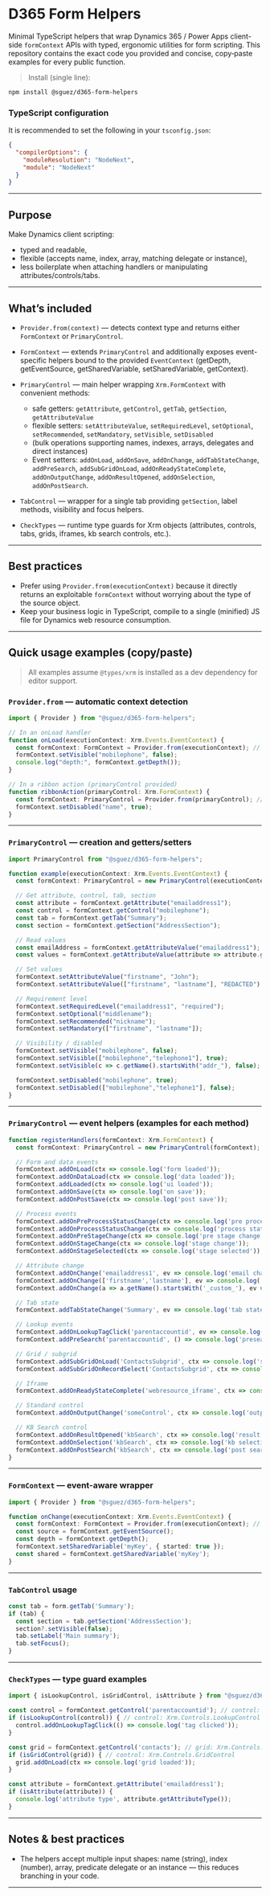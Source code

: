 # D365 Form Helpers

Minimal TypeScript helpers that wrap Dynamics 365 / Power Apps client-side `formContext` APIs with typed, ergonomic utilities for form scripting. This repository contains the exact code you provided and concise, copy‑paste examples for every public function.

> Install (single line):

```bash
npm install @sguez/d365-form-helpers
```

### TypeScript configuration

It is recommended to set the following in your `tsconfig.json`:

```json
{
  "compilerOptions": {
    "moduleResolution": "NodeNext",
    "module": "NodeNext"
  }
}
```

---

## Purpose

Make Dynamics client scripting:

* typed and readable,
* flexible (accepts name, index, array, matching delegate or instance),
* less boilerplate when attaching handlers or manipulating attributes/controls/tabs.

---

## What’s included

* `Provider.from(context)` — detects context type and returns either `FormContext` or `PrimaryControl`.
* `FormContext` — extends `PrimaryControl` and additionally exposes event-specific helpers bound to the provided `EventContext` (getDepth, getEventSource, getSharedVariable, setSharedVariable, getContext).
* `PrimaryControl` — main helper wrapping `Xrm.FormContext` with convenient methods:

  * safe getters: `getAttribute`, `getControl`, `getTab`, `getSection`, `getAttributeValue`
  * flexible setters: `setAttributeValue`, `setRequiredLevel`, `setOptional`, `setRecommended`, `setMandatory`, `setVisible`, `setDisabled`
  * (bulk operations supporting names, indexes, arrays, delegates and direct instances)
  * Event setters: `addOnLoad`, `addOnSave`, `addOnChange`, `addTabStateChange`, `addPreSearch`, `addSubGridOnLoad`, `addOnReadyStateComplete`, `addOnOutputChange`, `addOnResultOpened`, `addOnSelection`, `addOnPostSearch`.
* `TabControl` — wrapper for a single tab providing `getSection`, label methods, visibility and focus helpers.
* `CheckTypes` — runtime type guards for Xrm objects (attributes, controls, tabs, grids, iframes, kb search controls, etc.).

---

## Best practices

* Prefer using `Provider.from(executionContext)` because it directly returns an exploitable `formContext` without worrying about the type of the source object.
* Keep your business logic in TypeScript, compile to a single (minified) JS file for Dynamics web resource consumption.

---

## Quick usage examples (copy/paste)

> All examples assume `@types/xrm` is installed as a dev dependency for editor support.

### `Provider.from` — automatic context detection

```ts
import { Provider } from "@sguez/d365-form-helpers";

// In an onLoad handler
function onLoad(executionContext: Xrm.Events.EventContext) {
  const formContext: FormContext = Provider.from(executionContext); // returns FormContext
  formContext.setVisible("mobilephone", false);
  console.log("depth:", formContext.getDepth());
}

// In a ribbon action (primaryControl provided)
function ribbonAction(primaryControl: Xrm.FormContext) {
  const formContext: PrimaryControl = Provider.from(primaryControl); // returns PrimaryControl
  formContext.setDisabled("name", true);
}
```

---

### `PrimaryControl` — creation and getters/setters

```ts
import PrimaryControl from "@sguez/d365-form-helpers";

function example(executionContext: Xrm.Events.EventContext) {
  const formContext: PrimaryControl = new PrimaryControl(executionContext.getFormContext()); // or use Provider.from(executionContext)

  // Get attribute, control, tab, section
  const attribute = formContext.getAttribute("emailaddress1");
  const control = formContext.getControl("mobilephone");
  const tab = formContext.getTab("Summary");
  const section = formContext.getSection("AddressSection");

  // Read values
  const emailAddress = formContext.getAttributeValue("emailaddress1");
  const values = formContext.getAttributeValue(attribute => attribute.getName().startsWith("_custom_"));

  // Set values
  formContext.setAttributeValue("firstname", "John");
  formContext.setAttributeValue(["firstname", "lastname"], "REDACTED");

  // Requirement level
  formContext.setRequiredLevel("emailaddress1", "required");
  formContext.setOptional("middlename");
  formContext.setRecommended("nickname");
  formContext.setMandatory(["firstname", "lastname"]);

  // Visibility / disabled
  formContext.setVisible("mobilephone", false);
  formContext.setVisible(["mobilephone","telephone1"], true);
  formContext.setVisible(c => c.getName().startsWith("addr_"), false);

  formContext.setDisabled("mobilephone", true);
  formContext.setDisabled(["mobilephone","telephone1"], false);
}
```

---

### `PrimaryControl` — event helpers (examples for each method)

```ts
function registerHandlers(formContext: Xrm.FormContext) {
  const formContext: PrimaryControl = new PrimaryControl(formContext); // or use Provider.from(formContext)

  // Form and data events
  formContext.addOnLoad(ctx => console.log('form loaded'));
  formContext.addOnDataLoad(ctx => console.log('data loaded'));
  formContext.addLoaded(ctx => console.log('ui loaded'));
  formContext.addOnSave(ctx => console.log('on save'));
  formContext.addOnPostSave(ctx => console.log('post save'));

  // Process events
  formContext.addOnPreProcessStatusChange(ctx => console.log('pre process status'));
  formContext.addOnProcessStatusChange(ctx => console.log('process status'));
  formContext.addOnPreStageChange(ctx => console.log('pre stage change'));
  formContext.addOnStageChange(ctx => console.log('stage change'));
  formContext.addOnStageSelected(ctx => console.log('stage selected'));

  // Attribute change
  formContext.addOnChange('emailaddress1', ev => console.log('email changed'));
  formContext.addOnChange(['firstname','lastname'], ev => console.log('name changed'));
  formContext.addOnChange(a => a.getName().startsWith('_custom_'), ev => console.log('custom changed'));

  // Tab state
  formContext.addTabStateChange('Summary', ev => console.log('tab state changed'));

  // Lookup events
  formContext.addOnLookupTagClick('parentaccountid', ev => console.log('lookup tag clicked'));
  formContext.addPreSearch('parentaccountid', () => console.log('presearch'));

  // Grid / subgrid
  formContext.addSubGridOnLoad('ContactsSubgrid', ctx => console.log('subgrid loaded'));
  formContext.addSubGridOnRecordSelect('ContactsSubgrid', ctx => console.log('record selected'));

  // Iframe
  formContext.addOnReadyStateComplete('webresource_iframe', ctx => console.log('iframe ready'));

  // Standard control
  formContext.addOnOutputChange('someControl', ctx => console.log('output changed'));

  // KB Search control
  formContext.addOnResultOpened('kbSearch', ctx => console.log('result opened'));
  formContext.addOnSelection('kbSearch', ctx => console.log('kb selection'));
  formContext.addOnPostSearch('kbSearch', ctx => console.log('post search'));
}
```

---

### `FormContext` — event-aware wrapper

```ts
import { Provider } from "@sguez/d365-form-helpers";

function onChange(executionContext: Xrm.Events.EventContext) {
  const formContext: FormContext = Provider.from(executionContext); // returns FormContext
  const source = formContext.getEventSource();
  const depth = formContext.getDepth();
  formContext.setSharedVariable('myKey', { started: true });
  const shared = formContext.getSharedVariable('myKey');
}
```

---

### `TabControl` usage

```ts
const tab = form.getTab('Summary');
if (tab) {
  const section = tab.getSection('AddressSection');
  section?.setVisible(false);
  tab.setLabel('Main summary');
  tab.setFocus();
}
```

---

### `CheckTypes` — type guard examples

```ts
import { isLookupControl, isGridControl, isAttribute } from "@sguez/d365-form-helpers";

const control = formContext.getControl('parentaccountid'); // control: Xrm.Controls.Control
if (isLookupControl(control)) { // control: Xrm.Controls.LookupControl
  control.addOnLookupTagClick(() => console.log('tag clicked'));
}

const grid = formContext.getControl('contacts'); // grid: Xrm.Controls.Control
if (isGridControl(grid)) { // control: Xrm.Controls.GridControl
  grid.addOnLoad(ctx => console.log('grid loaded'));
}

const attribute = formContext.getAttribute('emailaddress1');
if (isAttribute(attribute)) {
  console.log('attribute type', attribute.getAttributeType());
}
```

---

## Notes & best practices

* The helpers accept multiple input shapes: name (string), index (number), array, predicate delegate or an instance — this reduces branching in your code.

---